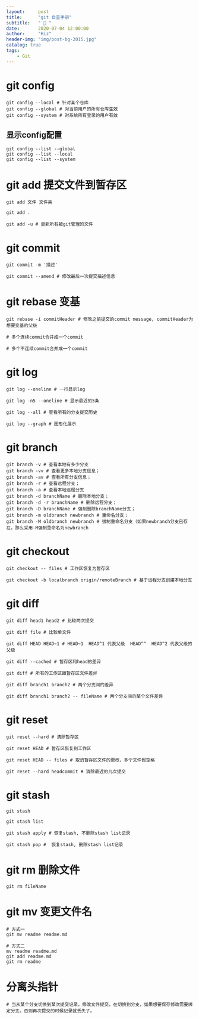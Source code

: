 ```yaml
---
layout:     post
title:      "git 自查手册"
subtitle:   " 📘 "
date:       2020-07-04 12:00:00
author:     "Hiz"
header-img: "img/post-bg-2015.jpg"
catalog: true
tags:
    - Git
---
```


# git config

```shell
git config --local # 针对某个仓库
git config --global # 对当前用户的所有仓库生效
git config --system # 对系统所有登录的用户有效
```

## 显示config配置

```shell
git config --list --global
git config --list --local
git config --list --system
```

# git add 提交文件到暂存区

```shell
git add 文件 文件夹

git add .

git add -u # 更新所有被git管理的文件
```

# git commit 

```shell
git commit -m '描述'

git commit --amend # 修改最后一次提交描述信息
```

# git rebase 变基

```shell
git rebase -i commitHeader # 修改之前提交的commit message, commitHeader为想要变基的父级

# 多个连续commit合并成一个commit

# 多个不连续commit合并成一个commit
```

# git log

```shell
git log --oneline # 一行显示log

git log -n5 --oneline # 显示最近的5条

git log --all # 查看所有的分支提交历史

git log --graph # 图形化展示
```

# git branch

```shell
git branch -v # 查看本地有多少分支
git branch -vv # 查看更多本地分支信息；
git branch -av # 查看所有分支信息；
git branch -r # 查看远程分支；
git branch -a # 查看本地远程分支
git branch -d branchName # 删除本地分支；
git branch -d -r branchName # 删除远程分支；
git branch -D branchName # 强制删除branchName分支；
git branch -m oldbranch newbranch # 重命名分支；
git branch -M oldbranch newbranch # 强制重命名分支（如果newbranch分支已存在，那么采用-M强制重命名为newbranch
```

# git checkout

```shell
git checkout -- files # 工作区恢复为暂存区

git checkout -b localbranch origin/remoteBranch # 基于远程分支创建本地分支
```

# git diff

```shell
git diff head1 head2 # 比较两次提交

git diff file # 比较单文件

git diff HEAD HEAD~1 # HEAD~1  HEAD^1 代表父级  HEAD^^  HEAD^2 代表父级的父级

git diff --cached # 暂存区和head的差异

git diff # 所有的工作区跟暂存区文件差异

git diff branch1 branch2 # 两个分支间的差异

git diff branch1 branch2 -- fileName # 两个分支间的某个文件差异
```

# git reset

```shell
git reset --hard # 清除暂存区

git reset HEAD # 暂存区恢复到工作区

git reset HEAD -- files # 取消暂存区文件的更改，多个文件假空格

git reset --hard headcommit # 消除最近的几次提交
```

# git stash

```shell
git stash

git stash list

git stash apply # 恢复stash, 不删除stash list记录

git stash pop #  恢复stash, 删除stash list记录
```



# git rm 删除文件

```shell
git rm fileName
```

# git mv 变更文件名

```shell
# 方式一
git mv readme readme.md

# 方式二
mv readme readme.md
git add readme.md
git rm readme
```

# 分离头指针

```shell
# 当从某个分支切换到某次提交记录，修改文件提交，在切换到分支，如果想要保存修改需要绑定分支。否则再次提交的时候记录就丢失了。
```

